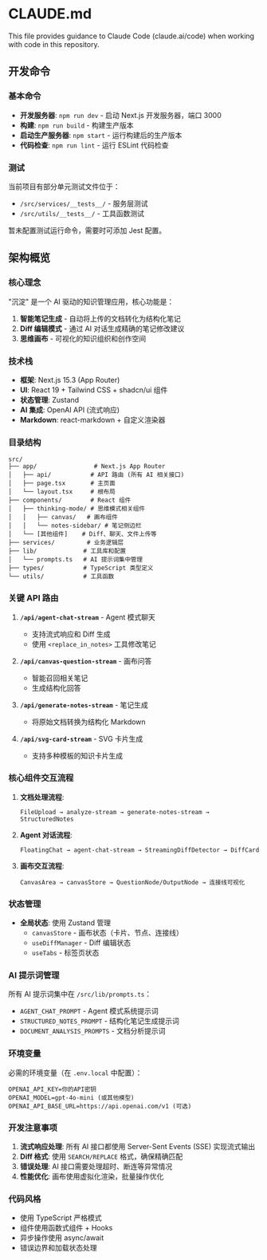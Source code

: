 # CLAUDE.md

This file provides guidance to Claude Code (claude.ai/code) when working with code in this repository.

## 开发命令

### 基本命令
- **开发服务器**: `npm run dev` - 启动 Next.js 开发服务器，端口 3000
- **构建**: `npm run build` - 构建生产版本
- **启动生产服务器**: `npm start` - 运行构建后的生产版本
- **代码检查**: `npm run lint` - 运行 ESLint 代码检查

### 测试
当前项目有部分单元测试文件位于：
- `/src/services/__tests__/` - 服务层测试
- `/src/utils/__tests__/` - 工具函数测试

暂未配置测试运行命令，需要时可添加 Jest 配置。

## 架构概览

### 核心理念
"沉淀" 是一个 AI 驱动的知识管理应用，核心功能是：
1. **智能笔记生成** - 自动将上传的文档转化为结构化笔记
2. **Diff 编辑模式** - 通过 AI 对话生成精确的笔记修改建议
3. **思维画布** - 可视化的知识组织和创作空间

### 技术栈
- **框架**: Next.js 15.3 (App Router)
- **UI**: React 19 + Tailwind CSS + shadcn/ui 组件
- **状态管理**: Zustand
- **AI 集成**: OpenAI API (流式响应)
- **Markdown**: react-markdown + 自定义渲染器

### 目录结构
```
src/
├── app/                # Next.js App Router
│   ├── api/           # API 路由 (所有 AI 相关接口)
│   ├── page.tsx       # 主页面
│   └── layout.tsx     # 根布局
├── components/        # React 组件
│   ├── thinking-mode/ # 思维模式相关组件
│   │   ├── canvas/   # 画布组件
│   │   └── notes-sidebar/ # 笔记侧边栏
│   └── [其他组件]    # Diff、聊天、文件上传等
├── services/         # 业务逻辑层
├── lib/             # 工具库和配置
│   └── prompts.ts   # AI 提示词集中管理
├── types/           # TypeScript 类型定义
└── utils/           # 工具函数
```

### 关键 API 路由

1. **`/api/agent-chat-stream`** - Agent 模式聊天
   - 支持流式响应和 Diff 生成
   - 使用 `<replace_in_notes>` 工具修改笔记

2. **`/api/canvas-question-stream`** - 画布问答
   - 智能召回相关笔记
   - 生成结构化回答

3. **`/api/generate-notes-stream`** - 笔记生成
   - 将原始文档转换为结构化 Markdown

4. **`/api/svg-card-stream`** - SVG 卡片生成
   - 支持多种模板的知识卡片生成

### 核心组件交互流程

1. **文档处理流程**:
   ```
   FileUpload → analyze-stream → generate-notes-stream → StructuredNotes
   ```

2. **Agent 对话流程**:
   ```
   FloatingChat → agent-chat-stream → StreamingDiffDetector → DiffCard
   ```

3. **画布交互流程**:
   ```
   CanvasArea → canvasStore → QuestionNode/OutputNode → 连接线可视化
   ```

### 状态管理

- **全局状态**: 使用 Zustand 管理
  - `canvasStore` - 画布状态（卡片、节点、连接线）
  - `useDiffManager` - Diff 编辑状态
  - `useTabs` - 标签页状态

### AI 提示词管理

所有 AI 提示词集中在 `/src/lib/prompts.ts`：
- `AGENT_CHAT_PROMPT` - Agent 模式系统提示词
- `STRUCTURED_NOTES_PROMPT` - 结构化笔记生成提示词
- `DOCUMENT_ANALYSIS_PROMPTS` - 文档分析提示词

### 环境变量

必需的环境变量（在 `.env.local` 中配置）：
```
OPENAI_API_KEY=你的API密钥
OPENAI_MODEL=gpt-4o-mini (或其他模型)
OPENAI_API_BASE_URL=https://api.openai.com/v1 (可选)
```

### 开发注意事项

1. **流式响应处理**: 所有 AI 接口都使用 Server-Sent Events (SSE) 实现流式输出
2. **Diff 格式**: 使用 `SEARCH/REPLACE` 格式，确保精确匹配
3. **错误处理**: AI 接口需要处理超时、断连等异常情况
4. **性能优化**: 画布使用虚拟化渲染，批量操作优化

### 代码风格

- 使用 TypeScript 严格模式
- 组件使用函数式组件 + Hooks
- 异步操作使用 async/await
- 错误边界和加载状态处理
